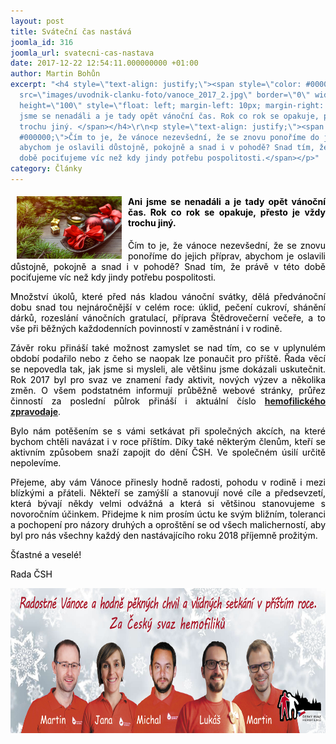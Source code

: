 ```yaml
---
layout: post
title: Sváteční čas nastává
joomla_id: 316
joomla_url: svatecni-cas-nastava
date: 2017-12-22 12:54:11.000000000 +01:00
author: Martin Bohůn
excerpt: "<h4 style=\"text-align: justify;\"><span style=\"color: #000000;\"><img
  src=\"images/uvodnik-clanku-foto/vanoce_2017_2.jpg\" border=\"0\" width=\"168\"
  height=\"100\" style=\"float: left; margin-left: 10px; margin-right: 10px;\" />Ani
  jsme se nenadáli a je tady opět vánoční čas. Rok co rok se opakuje, přesto je vždy
  trochu jiný. </span></h4>\r\n<p style=\"text-align: justify;\"><span style=\"color:
  #000000;\">Čím to je, že vánoce nezevšední, že se znovu ponoříme do jejich příprav,
  abychom je oslavili důstojně, pokojně a snad i v pohodě? Snad tím, že právě v této
  době pociťujeme víc než kdy jindy potřebu pospolitosti.</span></p>"
category: Články
---
```

<h4 style="text-align: justify;"><span style="color: #000000;"><img src="images/uvodnik-clanku-foto/vanoce_2017_2.jpg" border="0" width="168" height="100" style="float: left; margin-left: 10px; margin-right: 10px;" />Ani jsme se nenadáli a je tady opět vánoční čas. Rok co rok se opakuje, přesto je vždy trochu jiný. </span></h4>

<p style="text-align: justify;"><span style="color: #000000;">Čím to je, že vánoce nezevšední, že se znovu ponoříme do jejich příprav, abychom je oslavili důstojně, pokojně a snad i v pohodě? Snad tím, že právě v této době pociťujeme víc než kdy jindy potřebu pospolitosti.</span></p>



<p style="text-align: justify;"><span style="color: #000000;">Množství úkolů, které před nás kladou vánoční svátky, dělá předvánoční dobu snad tou nejnáročnější v celém roce: úklid, pečení cukroví, shánění dárků, rozeslání vánočních gratulací, příprava Štědrovečerní večeře, a to vše při běžných každodenních povinností v zaměstnání i v rodině.</span></p>

<p style="text-align: justify;"><span style="color: #000000;">Závěr roku přináší také možnost zamyslet se nad tím, co se v uplynulém období podařilo nebo z čeho se naopak lze ponaučit pro příště. Řada věcí se nepovedla tak, jak jsme si mysleli, ale většinu jsme dokázali uskutečnit. Rok 2017 byl pro svaz ve znamení řady aktivit, nových výzev a několika změn. O všem podstatném informují průběžně webové stránky, průřez činností za poslední půlrok přináší i aktuální číslo <strong><a href="images/dokumenty-pdf-doc/zpravodaj_28.pdf" target="_blank" title="Zpravodaj 28">hemofilického zpravodaje</a></strong>.</span></p>

<p style="text-align: justify;"><span style="color: #000000;">Bylo nám potěšením se s vámi setkávat při společných akcích, na které bychom chtěli navázat i v roce příštím. Díky také některým členům, kteří se aktivním způsobem snaží zapojit do dění ČSH. Ve společném úsilí určitě nepolevíme.</span></p>

<p style="text-align: justify;"><span style="color: #000000;">Přejeme, aby vám Vánoce přinesly hodně radosti, pohodu v rodině i mezi blízkými a přáteli. Někteří se zamýšlí a stanovují nové cíle a předsevzetí, která bývají někdy velmi odvážná a která si většinou stanovujeme s novoročním účinkem. Přidejme k nim prosím úctu ke svým bližním, toleranci a pochopení pro názory druhých a oproštění se od všech malicherností, aby byl pro nás všechny každý den nastávajícího roku 2018 příjemně prožitým.</span></p>

<p style="text-align: justify;"><span style="color: #000000;">Šťastné a veselé!</span></p>

<p style="text-align: justify;"><span style="color: #000000;">Rada ČSH</span></p>

<p style="text-align: center;"><span style="color: #000000;"><img src="images/uvodnik-clanku-foto/pfko cz.jpg" border="0" alt="" width="696" height="232" /><br /></span></p>
